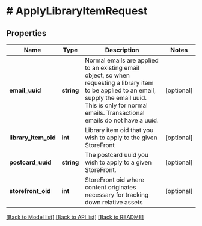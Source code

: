 # # ApplyLibraryItemRequest

## Properties

Name | Type | Description | Notes
------------ | ------------- | ------------- | -------------
**email_uuid** | **string** | Normal emails are applied to an existing email object, so when requesting a library item to be applied to an email, supply the email uuid.  This is only for normal emails.  Transactional emails do not have a uuid. | [optional]
**library_item_oid** | **int** | Library item oid that you wish to apply to the given StoreFront | [optional]
**postcard_uuid** | **string** | The postcard uuid you wish to apply to a given StoreFront. | [optional]
**storefront_oid** | **int** | StoreFront oid where content originates necessary for tracking down relative assets | [optional]

[[Back to Model list]](../../README.md#models) [[Back to API list]](../../README.md#endpoints) [[Back to README]](../../README.md)
